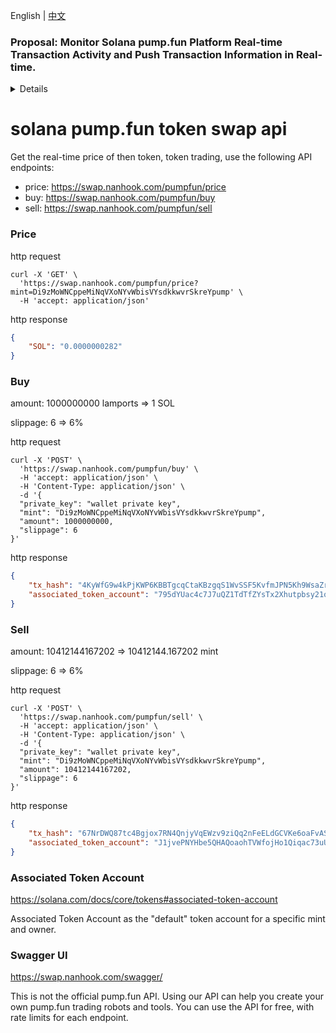 <p> English | <a href="README_CN.md"> 中文 <a/></p>

### Proposal: Monitor Solana pump.fun Platform Real-time Transaction Activity and Push Transaction Information in Real-time.

<details>

<summary>pump.fun Real-time Transaction Activity</summary>

Utilize high-performance Solana nodes to listen in real-time to transactions related to the pump.fun platform on the
Solana blockchain, parse the transaction data, extract buy/sell information, and then push the information in JSON
format to the user's Webhook URL.

* **Real-time Push:** Real-time push of buy/sell transaction information on the pump.fun platform.
* **New Token Monitoring:** Ability to automatically detect and monitor newly created tokens on pump.fun.
* **Data Format:** Push data in JSON format for easy parsing and use by users.
* **Security:** Provide Webhook signature verification to ensure data security and reliability.

**JSON Data Format**

* sol_amount (in lamports)
* price (in SOL)

#### create

```json
{
    "market": "pump.fun",
    "instructions": [
        {
            "action": "create",
            "accounts": {
                "mint": "Kz2MfJf6ZNChZLK7Wofzma5BsnnebnPPZwN775sirCE",
                "bonding_curve": "31PV2wqSYVBp9NtjRQRnpUjJAuaBqbwY9oDqBtkj4ciV",
                "associated_bonding_curve": "DxFdVu8H4VuU9J3D2HKBShxt76bN9ns6BwqGGHuoXz1j",
                "user": "8wZiLEMF7sV6q4JbFyFNTyaBDPm5LXToKiE1n6moqDV5"
            },
            "data": {
                "name": "BENI",
                "symbol": "beni",
                "uri": "https://ipfs.io/ipfs/bafkreigegxjfgfb25vx64awsylnxc2rckbt4c766pg2ubpirj24otbcqjy"
            }
        }
    ],
    "tx_hash": "2KH3bWHYsvzz8AJjkyMugGWgaAjGRVjjnfvGixV8PS5FbR7LobTWkx7SaVgpiDbS4x7GT5M7VxsAQjkXL2WjKSvq",
    "block_time": 1727058754,
    "slot": 291446204
}
```

#### buy

```json
{
    "market": "pump.fun",
    "instructions": [
        {
            "action": "buy",
            "accounts": {
                "mint": "FV1U42g3mvtKhWZgKf3s76sLTcXm1bGHTEwiAVHtpump",
                "bonding_curve": "Bzp9zS9KoQDRYTie7QmYZBGhQDN4ChDeGpNce9mn296g",
                "associated_bonding_curve": "J3Wmp7WSkeBAAaJhwJBTiGGWh2CB1b9FTYX1PUEzbLQA",
                "associated_user": "Fusy5dSHJwDjVnSp3mx9eRruWEME4RcQ8QhRs94F6XSs",
                "user": "devoM3KtGhwBbwHz8TQPaKRyRxMPp6t4j6pVMJepHFn"
            },
            "data": {
                "sol_amount": 361379303,
                "token_amount": 9479553659186,
                "timestamp": 1737732751,
                "price": "0.0000000385"
            }
        }
    ],
    "tx_hash": "4f35TmwfzGzfLFrEu8RukLA5ButTytEeZ5WcXkWkSpvCFDmVdJXCWjJrF91jXr7EvqzXkMPiHxhA3hRnqD7hFpm8",
    "block_time": 1737732751,
    "slot": 316088340
}
```

#### sell

```json
{
    "market": "pump.fun",
    "instructions": [
        {
            "action": "sell",
            "accounts": {
                "mint": "4HSvu2598JRFhyfqVi6kXcsb3Y3AXepzE1iBJhGupump",
                "bonding_curve": "HkNRxBLdDcSRbC6aMb7LmGb29s5ZRg4RbC9QU4E1vjk",
                "associated_bonding_curve": "8uuptDvgwTV6LBPTXx4mstFG87k3Ytc8ziHWzxch94kC",
                "associated_user": "4MXdXg4uQRTN8pmKtWGMms2BfQ8Dq7vZDJ86PauLcD3g",
                "user": "FAThSTn33fq5qGAA7LkZNJ3xu7rroe4JtvRuoZzdthN9"
            },
            "data": {
                "sol_amount": 21003473,
                "token_amount": 168469183892,
                "timestamp": 1726935585,
                "price": "0.0000001246"
            }
        }
    ],
    "tx_hash": "5PD2KbbsRy2WUNfjimKdSq9xvqBGtaDBWXoSWn8TPkmhj5TGBPuGkWUJnjovFECGhtXwemuChRTX1hie7zyDDQkr",
    "block_time": 1726935585,
    "slot": 291165075
}
```

</details>

# solana pump.fun token swap api

Get the real-time price of then token, token trading, use the following API endpoints:

* price: https://swap.nanhook.com/pumpfun/price
* buy: https://swap.nanhook.com/pumpfun/buy
* sell: https://swap.nanhook.com/pumpfun/sell

### Price

http request

```shell
curl -X 'GET' \
  'https://swap.nanhook.com/pumpfun/price?mint=Di9zMoWNCppeMiNqVXoNYvWbisVYsdkkwvrSkreYpump' \
  -H 'accept: application/json'
```

http response

```json
{
    "SOL": "0.0000000282"
}
```

### Buy

amount: 1000000000 lamports => 1 SOL

slippage: 6 => 6%

http request

```shell
curl -X 'POST' \
  'https://swap.nanhook.com/pumpfun/buy' \
  -H 'accept: application/json' \
  -H 'Content-Type: application/json' \
  -d '{
  "private_key": "wallet private key",
  "mint": "Di9zMoWNCppeMiNqVXoNYvWbisVYsdkkwvrSkreYpump",
  "amount": 1000000000,
  "slippage": 6
}'
```

http response

```json
{
    "tx_hash": "4KyWfG9w4kPjKWP6KBBTgcqCtaKBzgqS1WvSSF5KvfmJPN5Kh9WsaZrX7kigrHe7v8xcMyujdZCEwRdmigyL5WJ9",
    "associated_token_account": "795dYUac4c7J7uQZ1TdTfZYsTx2Xhutpbsy21on9oWWi"
}
```

### Sell

amount: 10412144167202 => 10412144.167202 mint

slippage: 6 => 6%

http request

```shell
curl -X 'POST' \
  'https://swap.nanhook.com/pumpfun/sell' \
  -H 'accept: application/json' \
  -H 'Content-Type: application/json' \
  -d '{
  "private_key": "wallet private key",
  "mint": "Di9zMoWNCppeMiNqVXoNYvWbisVYsdkkwvrSkreYpump",
  "amount": 10412144167202,
  "slippage": 6
}'
```

http response

```json
{
    "tx_hash": "67NrDWQ87tc4Bgjox7RN4QnjyVqEWzv9ziQq2nFeELdGCVKe6oaFvASCSH112kwgXUxqRNANeb4RhAQP5fG4mtDy",
    "associated_token_account": "J1jvePNYHbe5QHAQoaohTVWfojHo1Qiqac73uUwvd3fo"
}
```

### Associated Token Account

https://solana.com/docs/core/tokens#associated-token-account

Associated Token Account as the "default" token account for a specific mint and owner.

### Swagger UI

https://swap.nanhook.com/swagger/

This is not the official pump.fun API.
Using our API can help you create your own pump.fun trading robots and tools.
You can use the API for free, with rate limits for each endpoint.
